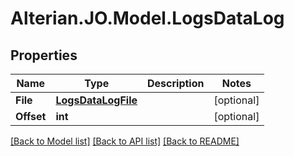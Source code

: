# Alterian.JO.Model.LogsDataLog

## Properties

Name | Type | Description | Notes
------------ | ------------- | ------------- | -------------
**File** | [**LogsDataLogFile**](LogsDataLogFile.md) |  | [optional] 
**Offset** | **int** |  | [optional] 

[[Back to Model list]](../README.md#documentation-for-models) [[Back to API list]](../README.md#documentation-for-api-endpoints) [[Back to README]](../README.md)

